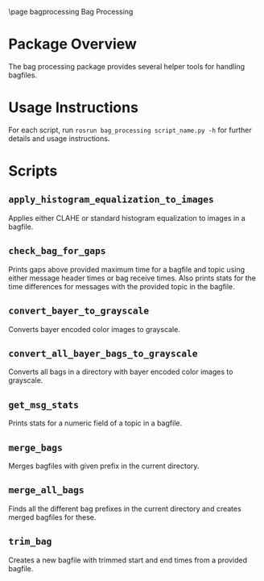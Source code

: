 \page bagprocessing Bag Processing

# Package Overview
The bag processing package provides several helper tools for handling bagfiles.

# Usage Instructions
For each script, run `rosrun bag_processing script_name.py -h` for further details and 
usage instructions.

# Scripts
## `apply_histogram_equalization_to_images`
Applies either CLAHE or standard histogram equalization to images in a bagfile.  

## `check_bag_for_gaps`
Prints gaps above provided maximum time for a bagfile and topic using either message header times or bag receive times.
Also prints stats for the time differences for messages with the provided topic in the bagfile.

## `convert_bayer_to_grayscale`
Converts bayer encoded color images to grayscale.

## `convert_all_bayer_bags_to_grayscale`
Converts all bags in a directory with bayer encoded color images to grayscale.

## `get_msg_stats` 
Prints stats for a numeric field of a topic in a bagfile.

## `merge_bags`
Merges bagfiles with given prefix in the current directory.

## `merge_all_bags`
Finds all the different bag prefixes in the current directory and creates 
merged bagfiles for these.

## `trim_bag`
Creates a new bagfile with trimmed start and end times from a provided
bagfile.
